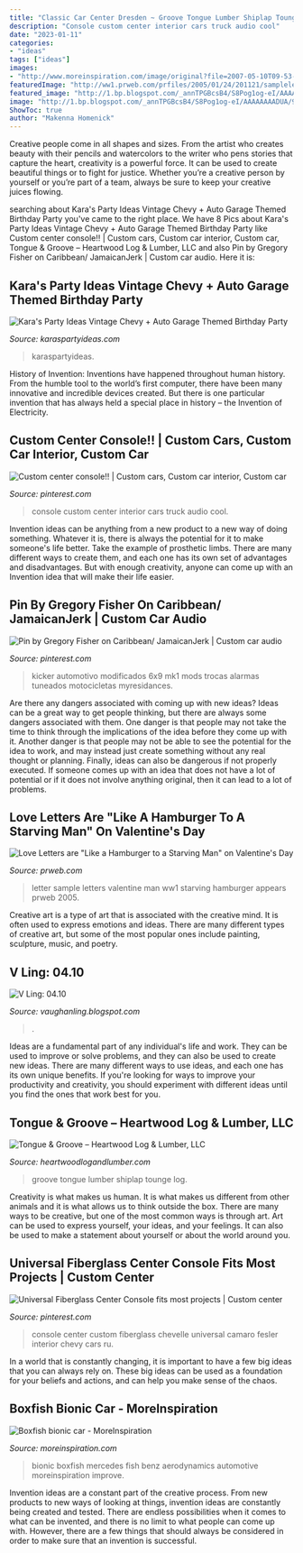 ```yaml
---
title: "Classic Car Center Dresden ~ Groove Tongue Lumber Shiplap Tounge Log"
description: "Console custom center interior cars truck audio cool"
date: "2023-01-11"
categories:
- "ideas"
tags: ["ideas"]
images:
- "http://www.moreinspiration.com/image/original?file=2007-05-10T09-53-002007-05-21T10-50-24.jpg"
featuredImage: "http://ww1.prweb.com/prfiles/2005/01/24/201121/sampleletter.jpg"
featured_image: "http://1.bp.blogspot.com/_annTPGBcsB4/S8Pog1og-eI/AAAAAAAADUA/98YPnIBBC8Y/s400/2913201999_5a60d6ebdb_o.jpg"
image: "http://1.bp.blogspot.com/_annTPGBcsB4/S8Pog1og-eI/AAAAAAAADUA/98YPnIBBC8Y/s400/2913201999_5a60d6ebdb_o.jpg"
ShowToc: true
author: "Makenna Homenick"
---
```



Creative people come in all shapes and sizes. From the artist who creates beauty with their pencils and watercolors to the writer who pens stories that capture the heart, creativity is a powerful force. It can be used to create beautiful things or to fight for justice. Whether you’re a creative person by yourself or you’re part of a team, always be sure to keep your creative juices flowing.

	

		
searching about Kara&#039;s Party Ideas Vintage Chevy + Auto Garage Themed Birthday Party you've came to the right place. We have 8 Pics about Kara&#039;s Party Ideas Vintage Chevy + Auto Garage Themed Birthday Party like Custom center console!! | Custom cars, Custom car interior, Custom car, Tongue &amp; Groove – Heartwood Log &amp; Lumber, LLC and also Pin by Gregory Fisher on Caribbean/ JamaicanJerk | Custom car audio. Here it is:
		
    
## Kara&#039;s Party Ideas Vintage Chevy + Auto Garage Themed Birthday Party

<img loading=lazy src="https://karaspartyideas.com/wp-content/uploads/2015/03/Vintage-Chevy-+-Auto-Garage-Themed-Birthday-Party-via-Karas-Party-Ideas-KarasPartyIdeas.com-Cake-decor-printables-tutorials-giveaways-and-more-carparty-vintagecarparty-vintagechevy-chevycar-chevycarparty-autoshopparty-vintageautoshop66-624x936.jpg" onerror="this.onerror=null;this.src='https://tse1.mm.bing.net/th?id=OIP.xjqM91VkEredho5YfbTwhQHaLH&amp;pid=15.1';" alt="Kara&#039;s Party Ideas Vintage Chevy + Auto Garage Themed Birthday Party">

_Source: karaspartyideas.com_

>karaspartyideas. 

	

History of Invention:
Inventions have happened throughout human history. From the humble tool to the world’s first computer, there have been many innovative and incredible devices created. But there is one particular invention that has always held a special place in history – the Invention of Electricity.

    
## Custom Center Console!! | Custom Cars, Custom Car Interior, Custom Car

<img loading=lazy src="https://i.pinimg.com/736x/1c/0b/3d/1c0b3d147a777754308d738f5cf92a0c.jpg" onerror="this.onerror=null;this.src='https://tse2.mm.bing.net/th?id=OIP.WLWd82Ct3o9Jg2q2MKTZ8AHaE6&amp;pid=15.1';" alt="Custom center console!! | Custom cars, Custom car interior, Custom car">

_Source: pinterest.com_

>console custom center interior cars truck audio cool. 

	

Invention ideas can be anything from a new product to a new way of doing something. Whatever it is, there is always the potential for it to make someone's life better. Take the example of prosthetic limbs. There are many different ways to create them, and each one has its own set of advantages and disadvantages. But with enough creativity, anyone can come up with an Invention idea that will make their life easier.

    
## Pin By Gregory Fisher On Caribbean/ JamaicanJerk | Custom Car Audio

<img loading=lazy src="https://i.pinimg.com/originals/02/fe/e1/02fee1b927ce481bf9ee758ad189479d.jpg" onerror="this.onerror=null;this.src='https://tse1.mm.bing.net/th?id=OIP.Y1obBWcrcmn70-F60ask7QAAAA&amp;pid=15.1';" alt="Pin by Gregory Fisher on Caribbean/ JamaicanJerk | Custom car audio">

_Source: pinterest.com_

>kicker automotivo modificados 6x9 mk1 mods trocas alarmas tuneados motocicletas myresidances. 

	

Are there any dangers associated with coming up with new ideas?
Ideas can be a great way to get people thinking, but there are always some dangers associated with them. One danger is that people may not take the time to think through the implications of the idea before they come up with it. Another danger is that people may not be able to see the potential for the idea to work, and may instead just create something without any real thought or planning. Finally, ideas can also be dangerous if not properly executed. If someone comes up with an idea that does not have a lot of potential or if it does not involve anything original, then it can lead to a lot of problems.

    
## Love Letters Are &quot;Like A Hamburger To A Starving Man&quot; On Valentine&#039;s Day

<img loading=lazy src="http://ww1.prweb.com/prfiles/2005/01/24/201121/sampleletter.jpg" onerror="this.onerror=null;this.src='https://tse1.mm.bing.net/th?id=OIP.ubiJNxdhqvUO5-3q4kZtsgHaLk&amp;pid=15.1';" alt="Love Letters are &quot;Like a Hamburger to a Starving Man&quot; on Valentine&#039;s Day">

_Source: prweb.com_

>letter sample letters valentine man ww1 starving hamburger appears prweb 2005. 

	

Creative art is a type of art that is associated with the creative mind. It is often used to express emotions and ideas. There are many different types of creative art, but some of the most popular ones include painting, sculpture, music, and poetry.

    
## V Ling: 04.10

<img loading=lazy src="http://1.bp.blogspot.com/_annTPGBcsB4/S8Pog1og-eI/AAAAAAAADUA/98YPnIBBC8Y/s400/2913201999_5a60d6ebdb_o.jpg" onerror="this.onerror=null;this.src='https://tse3.mm.bing.net/th?id=OIP.3Wktqhk1w9NK6ArZ2UXpXQAAAA&amp;pid=15.1';" alt="V Ling: 04.10">

_Source: vaughanling.blogspot.com_

>. 

	

Ideas are a fundamental part of any individual's life and work. They can be used to improve or solve problems, and they can also be used to create new ideas. There are many different ways to use ideas, and each one has its own unique benefits. If you're looking for ways to improve your productivity and creativity, you should experiment with different ideas until you find the ones that work best for you.

    
## Tongue &amp; Groove – Heartwood Log &amp; Lumber, LLC

<img loading=lazy src="https://heartwoodlogandlumber.com/wp-content/uploads/2018/02/Tounge-Groove-e1518638601411.jpg" onerror="this.onerror=null;this.src='https://tse4.mm.bing.net/th?id=OIP.7v5e_z1EY0siGBRZIh2a4AHaFd&amp;pid=15.1';" alt="Tongue &amp; Groove – Heartwood Log &amp; Lumber, LLC">

_Source: heartwoodlogandlumber.com_

>groove tongue lumber shiplap tounge log. 

	

Creativity is what makes us human. It is what makes us different from other animals and it is what allows us to think outside the box. There are many ways to be creative, but one of the most common ways is through art. Art can be used to express yourself, your ideas, and your feelings. It can also be used to make a statement about yourself or about the world around you.

    
## Universal Fiberglass Center Console Fits Most Projects | Custom Center

<img loading=lazy src="https://i.pinimg.com/736x/ef/c8/fb/efc8fb8dfea98b3af484ec05457c809d.jpg" onerror="this.onerror=null;this.src='https://tse3.mm.bing.net/th?id=OIP.7FjoZV8rnjDwij8ZBah-HQHaE8&amp;pid=15.1';" alt="Universal Fiberglass Center Console fits most projects | Custom center">

_Source: pinterest.com_

>console center custom fiberglass chevelle universal camaro fesler interior chevy cars ru. 

	

In a world that is constantly changing, it is important to have a few big ideas that you can always rely on. These big ideas can be used as a foundation for your beliefs and actions, and can help you make sense of the chaos.

    
## Boxfish Bionic Car - MoreInspiration

<img loading=lazy src="http://www.moreinspiration.com/image/original?file=2007-05-10T09-53-002007-05-21T10-50-24.jpg" onerror="this.onerror=null;this.src='https://tse1.mm.bing.net/th?id=OIP.54U0lcpr8Fg7Lt6z-QxbdgAAAA&amp;pid=15.1';" alt="Boxfish bionic car - MoreInspiration">

_Source: moreinspiration.com_

>bionic boxfish mercedes fish benz aerodynamics automotive moreinspiration improve. 

	

Invention ideas are a constant part of the creative process. From new products to new ways of looking at things, invention ideas are constantly being created and tested. There are endless possibilities when it comes to what can be invented, and there is no limit to what people can come up with. However, there are a few things that should always be considered in order to make sure that an invention is successful.

